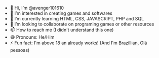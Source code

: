 - 👋 Hi, I’m @avenger101610
- 👀 I’m interested in creating games and softwares
- 🌱 I’m currently learning HTML, CSS, JAVASCRIPT, PHP and SQL
- 💞️ I’m looking to collaborate on programing games or other resources
- 📫 How to reach me (I didn't understand this one)
- 😄 Pronouns: He/Him
- ⚡ Fun fact: I'm above 18 an already works! (And I'm Brazillian, Olá pessoas)

<!---
avenger101610/avenger101610 is a ✨ special ✨ repository because its `README.md` (this file) appears on your GitHub profile.
You can click the Preview link to take a look at your changes.
--->
